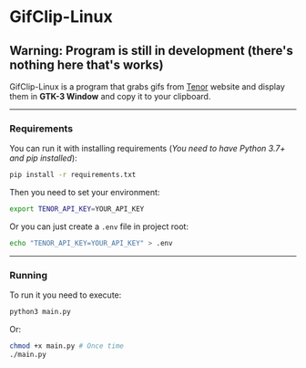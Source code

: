 # GifClip-Linux
## Warning: Program is still in development (there's nothing here that's works)
GifClip-Linux is a program that grabs gifs from [Tenor](https://tenor.com) website and display them in **GTK-3 Window** and copy it to your clipboard.

---

### Requirements
You can run it with installing requirements (_You need to have Python 3.7+ and pip installed_):
```bash
pip install -r requirements.txt
```
Then you need to set your environment:
```bash
export TENOR_API_KEY=YOUR_API_KEY
```

Or you can just create a `.env` file in project root:
```bash
echo "TENOR_API_KEY=YOUR_API_KEY" > .env
```

---

### Running
To run it you need to execute:
```bash
python3 main.py 
```
Or:
```bash
chmod +x main.py # Once time
./main.py
```